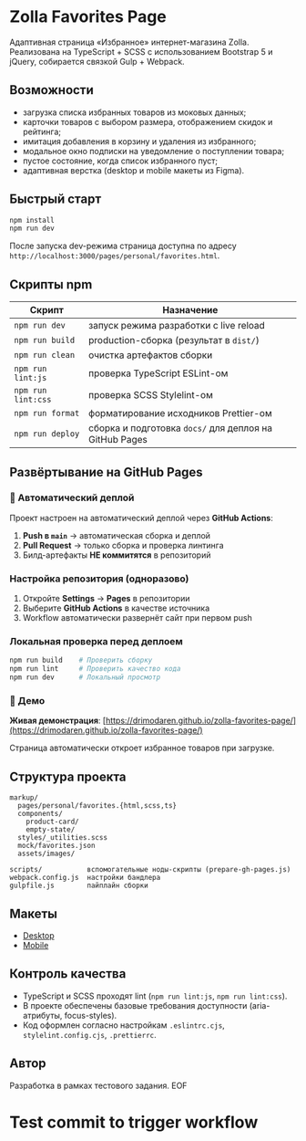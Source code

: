 # Zolla Favorites Page

Адаптивная страница «Избранное» интернет-магазина Zolla. Реализована на TypeScript + SCSS c использованием Bootstrap 5 и jQuery, собирается связкой Gulp + Webpack.

## Возможности
- загрузка списка избранных товаров из моковых данных;
- карточки товаров с выбором размера, отображением скидок и рейтинга;
- имитация добавления в корзину и удаления из избранного;
- модальное окно подписки на уведомление о поступлении товара;
- пустое состояние, когда список избранного пуст;
- адаптивная верстка (desktop и mobile макеты из Figma).

## Быстрый старт
```bash
npm install
npm run dev
```
После запуска dev-режима страница доступна по адресу `http://localhost:3000/pages/personal/favorites.html`.

## Скрипты npm
| Скрипт | Назначение |
| --- | --- |
| `npm run dev` | запуск режима разработки с live reload |
| `npm run build` | production-сборка (результат в `dist/`) |
| `npm run clean` | очистка артефактов сборки |
| `npm run lint:js` | проверка TypeScript ESLint-ом |
| `npm run lint:css` | проверка SCSS Stylelint-ом |
| `npm run format` | форматирование исходников Prettier-ом |
| `npm run deploy` | сборка и подготовка `docs/` для деплоя на GitHub Pages |

## Развёртывание на GitHub Pages

### 🤖 Автоматический деплой
Проект настроен на автоматический деплой через **GitHub Actions**:

1. **Push в `main`** → автоматическая сборка и деплой
2. **Pull Request** → только сборка и проверка линтинга
3. Билд-артефакты **НЕ коммитятся** в репозиторий

### Настройка репозитория (одноразово)
1. Откройте **Settings** → **Pages** в репозитории
2. Выберите **GitHub Actions** в качестве источника
3. Workflow автоматически развернёт сайт при первом push

### Локальная проверка перед деплоем
```bash
npm run build    # Проверить сборку
npm run lint     # Проверить качество кода
npm run dev      # Локальный просмотр
```

### 🚀 Демо
**Живая демонстрация**: [https://drimodaren.github.io/zolla-favorites-page/](https://drimodaren.github.io/zolla-favorites-page/)

Страница автоматически откроет избранное товаров при загрузке.

## Структура проекта
```
markup/
  pages/personal/favorites.{html,scss,ts}
  components/
    product-card/
    empty-state/
  styles/_utilities.scss
  mock/favorites.json
  assets/images/

scripts/           вспомогательные ноды-скрипты (prepare-gh-pages.js)
webpack.config.js  настройки бандлера
gulpfile.js        пайплайн сборки
```

## Макеты
- [Desktop](https://www.figma.com/design/MYRHZmUgTqKS7eCsqYRlTQ/Zolla-v3?node-id=3218-25522&t=mh2MfsGm80LyT1yt-0)
- [Mobile](https://www.figma.com/design/MYRHZmUgTqKS7eCsqYRlTQ/Zolla-v3?node-id=3248-48344&t=mh2MfsGm80LyT1yt-0)

## Контроль качества
- TypeScript и SCSS проходят lint (`npm run lint:js`, `npm run lint:css`).
- В проекте обеспечены базовые требования доступности (aria-атрибуты, focus-styles).
- Код оформлен согласно настройкам `.eslintrc.cjs`, `stylelint.config.cjs`, `.prettierrc`.

## Автор
Разработка в рамках тестового задания. EOF
# Test commit to trigger workflow
